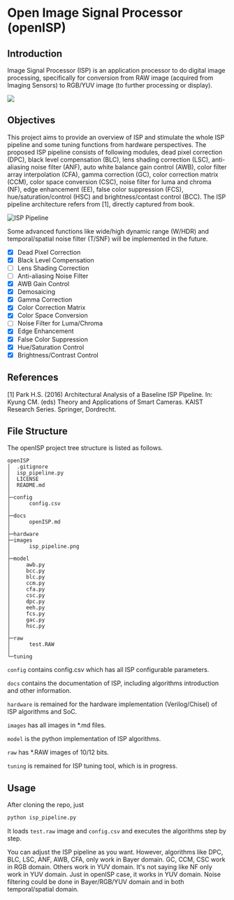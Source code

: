 # Open Image Signal Processor (openISP)

## Introduction

Image Signal Processor (ISP) is an application processor to do digital image processing, specifically for conversion from RAW image (acquired from Imaging Sensors) to RGB/YUV image (to further processing or display).

![](https://github.com/cruxopen/openISP/blob/master/images/.png)

## Objectives

This project aims to provide an overview of ISP and stimulate the whole ISP pipeline and some tuning functions from hardware perspectives. The proposed ISP pipeline consists of following modules, dead pixel correction (DPC), black level compensation (BLC), lens shading correction (LSC), anti-aliasing noise filter (ANF), auto white balance gain control (AWB), color filter array interpolation (CFA), gamma correction (GC), color correction matrix (CCM), color space conversion (CSC), noise filter for luma and chroma (NF), edge enhancement (EE), false color suppression (FCS), hue/saturation/control (HSC) and brightness/contast control (BCC). The ISP pipeline architecture refers from [1], directly captured from book.

![ISP Pipeline](https://github.com/cruxopen/openISP/blob/master/images/isp_pipeline.png)

Some advanced functions like wide/high dynamic range (W/HDR) and temporal/spatial noise filter (T/SNF) will be implemented in the future.

- [x] Dead Pixel Correction
- [x] Black Level Compensation
- [ ] Lens Shading Correction
- [ ] Anti-aliasing Noise Filter
- [x] AWB Gain Control
- [x] Demosaicing
- [x] Gamma Correction
- [x] Color Correction Matrix
- [x] Color Space Conversion
- [ ] Noise Filter for Luma/Chroma
- [x] Edge Enhancement
- [x] False Color Suppression
- [x] Hue/Saturation Control
- [x] Brightness/Contrast Control

## References
[1] Park H.S. (2016) Architectural Analysis of a Baseline ISP Pipeline. In: Kyung CM. (eds) Theory and Applications of Smart Cameras. KAIST Research Series. Springer, Dordrecht.

## File Structure

The openISP project tree structure is listed as follows.

```shell
openISP
│  .gitignore
│  isp_pipeline.py
│  LICENSE
│  README.md
│
├─config
│      config.csv
│
├─docs
│      openISP.md
│
├─hardware
├─images
│      isp_pipeline.png
│
├─model
│     awb.py
│     bcc.py
│     blc.py
│     ccm.py
│     cfa.py
│     csc.py
│     dpc.py
│     eeh.py
│     fcs.py
│     gac.py
│     hsc.py
│
├─raw
│      test.RAW
│
└─tuning
```

`config` contains config.csv which has all ISP configurable parameters. 

`docs` contains the documentation of ISP, including algorithms introduction and other information. 

`hardware` is remained for the hardware implementation (Verilog/Chisel) of ISP algorithms and SoC.

`images` has all images in *.md files.

`model` is the python implementation of ISP algorithms.

`raw` has *.RAW images of 10/12 bits.

`tuning` is remained for ISP tuning tool, which is in progress.

## Usage

After cloning the repo, just

```python
python isp_pipeline.py
```

It loads `test.raw` image and `config.csv` and executes the algorithms step by step.

You can adjust the ISP pipeline as you want. However, algorithms like DPC, BLC, LSC, ANF, AWB, CFA, only work in Bayer domain. GC, CCM, CSC work in RGB domain. Others work in YUV domain. It's not saying like NF only work in YUV domain. Just in openISP case, it works in YUV domain. Noise filtering could be done in Bayer/RGB/YUV domain and in both temporal/spatial domain.
